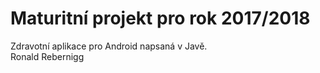 # Maturitní projekt pro rok 2017/2018
Zdravotní aplikace pro Android napsaná v Javě.  
Ronald Rebernigg
